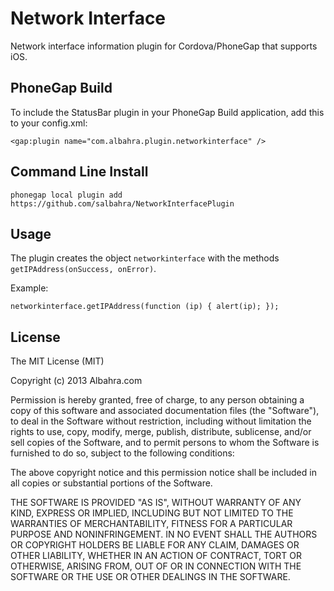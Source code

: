 Network Interface
=================

Network interface information plugin for Cordova/PhoneGap that supports iOS.

## PhoneGap Build

To include the StatusBar plugin in your PhoneGap Build application, add this to your config.xml:

    <gap:plugin name="com.albahra.plugin.networkinterface" />

## Command Line Install

    phonegap local plugin add https://github.com/salbahra/NetworkInterfacePlugin

## Usage

The plugin creates the object `networkinterface` with the methods `getIPAddress(onSuccess, onError)`.

Example:

	networkinterface.getIPAddress(function (ip) { alert(ip); });

## License

The MIT License (MIT)

Copyright (c) 2013 Albahra.com

Permission is hereby granted, free of charge, to any person obtaining a copy
of this software and associated documentation files (the "Software"), to deal
in the Software without restriction, including without limitation the rights
to use, copy, modify, merge, publish, distribute, sublicense, and/or sell
copies of the Software, and to permit persons to whom the Software is
furnished to do so, subject to the following conditions:

The above copyright notice and this permission notice shall be included in
all copies or substantial portions of the Software.

THE SOFTWARE IS PROVIDED "AS IS", WITHOUT WARRANTY OF ANY KIND, EXPRESS OR
IMPLIED, INCLUDING BUT NOT LIMITED TO THE WARRANTIES OF MERCHANTABILITY,
FITNESS FOR A PARTICULAR PURPOSE AND NONINFRINGEMENT. IN NO EVENT SHALL THE
AUTHORS OR COPYRIGHT HOLDERS BE LIABLE FOR ANY CLAIM, DAMAGES OR OTHER
LIABILITY, WHETHER IN AN ACTION OF CONTRACT, TORT OR OTHERWISE, ARISING FROM,
OUT OF OR IN CONNECTION WITH THE SOFTWARE OR THE USE OR OTHER DEALINGS IN
THE SOFTWARE.
